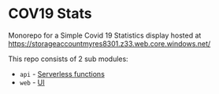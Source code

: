 # COV19 Stats
Monorepo for a Simple Covid 19 Statistics display hosted at https://storageaccountmyres8301.z33.web.core.windows.net/

This repo consists of 2 sub modules:
- `api` - [Serverless functions](./api/README.md)
- `web` - [UI](./web/README.md)
